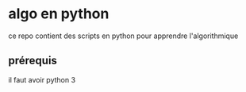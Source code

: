  # algo en python

 ce repo contient des scripts en python pour apprendre l'algorithmique

 ## prérequis

 il faut avoir python 3

 